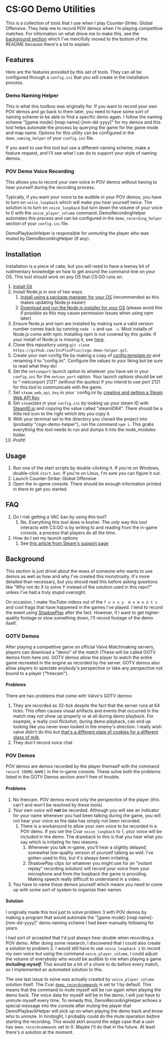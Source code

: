 # CS:GO Demo Utilities
This is a collection of tools that I use when I play Counter-Strike: Global Offensive. They help me to record POV demos when I'm playing competitive matches. For information on what drove me to make this, see the [background section](#background) which I've mercifully moved to the bottom of the README because there's a lot to explain.

## Features
Here are the features provided by this set of tools. They can all be configured through a `config.ini` that you will create in the installation process.

### Demo Naming Helper
This is what this toolbox was originally for. If you want to record your own POV demos and go back to them later, you need to have some sort of naming scheme to be able to find a specific demo again. I follow the naming scheme "[game mode]-[map name]-[mm-dd-yyyy]" for my demos and this tool helps automate the process by querying the game for the game mode and map name. Options for this utility can be configured in the `demo_naming_helper` of your `config.ini` file.

If you want to use this tool but use a different naming scheme, make a feature request, and I'll see what I can do to support your style of naming demos.

### POV Demo Voice Recording
This allows you to record your own voice in POV demos without having to hear yourself during the recording process.

Typically, if you want your voice to be audible in your POV demos, you have to turn on `voice_loopback` which will make you hear yourself twice. The solution is to turn on `voice_loopback` but turn down the volume of your voice to 0 with the `voice_player_volume` command. DemoRecordingHelper automates this process and can be configured in the `demo_recording_helper` section of your `config.ini` file.

DemoPlaybackHelper is responsible for _unmuting_ the player who was muted by DemoRecordingHelper (if any).

## Installation
Installation is a piece of cake, but you will need to have a teensy bit of rudimentary knowledge on how to get around the command-line on your OS. This tool should work on any OS that CS:GO runs on.

1. [Install Git](https://git-scm.com/downloads)
1. Install Node.js in one of two ways
   1. [Install using a package manager for your OS](https://nodejs.org/en/download/package-manager/) (recommended as this makes updating Node.js easier)
   2. [Download and run the Node.js installer for your OS](https://nodejs.org/en/download/) (please avoid this if possible as this may cause permission issues when using npm later)
1. Ensure Node.js and npm are installed by making sure a valid version number comes back by running `node -v` and `npm -v`. Most installs of Node.js come with npm. Installing npm is not covered by this guide. If your install of Node.js is missing it, see [here](https://docs.npmjs.com/downloading-and-installing-node-js-and-npm).
1. Clone this repository using `git clone https://github.com/IncPlusPlus/csgo-demo-helper.git`.
1. Create your own config file by making a copy of [config.template.ini](./config.template.ini) and renaming it to "config.ini". Configure the values to your liking but be sure to read what they do!
1. Set the `netconport` launch option to whatever you have set in your `config.ini` for the `netcon_port` option. Your launch options should be set to "-netconport 2121" (without the quotes) if you intend to use port 2121 for this tool to communicate with the game.
1. Set `steam_web_api_key` in your `config.ini by [creating and getting a Steam Web API Key](https://steamcommunity.com/dev/apikey)
1. Set `steamID64` in your `config.ini` by looking up your steam ID with [SteamID.io](https://steamid.io/) and copying the value called "steamID64". There should be a little red icon to the right which lets you copy it.
1. With your terminal set to the directory you cloned the project into (probably "csgo-demo-helper"), run the command `npm i`. This grabs everything this tool needs to run and dumps it into the node_modules folder.
1. Profit!

## Usage
1. Run one of the start scripts by double-clicking it. If you're on Windows, double-click `start.bat`. If you're on Linux, I'm sure you can figure it out.
2. Launch Counter-Strike: Global Offensive
3. Open the in-game console. There should be enough information printed in there to get you started.

## FAQ
1. Do I risk getting a VAC ban by using this tool?
   1. No. Everything this tool does is kosher. The _only_ way this tool interacts with CS:GO is by writing to and reading from the in-game console, a process that players do all the time.
1. How do I set my launch options
   1. See [this article from Steam's support page](https://support.steampowered.com/kb_article.php?ref=1040-JWMT-2947)

## Background
This section is just drivel about the woes of someone who wants to use demos as well as how and why I've created this monstrosity. It's more detailed than necessary, but you should read this before asking questions like "Why not do X to solve Y instead of the solution used in this repo?" unless I've had a truly stupid oversight.

On occasion, I make YouTube videos out of the `f u n n y  m o m e n t s` and cool frags that have happened in the games I've played. I tend to record the event using [ShadowPlay](https://www.nvidia.com/en-us/geforce/geforce-experience/shadowplay/) after the fact. However, if I want to get higher-quality footage or slow something down, I'll record footage of the demo itself.

### GOTV Demos
After playing a competitive game on official Valve Matchmaking servers, players can download a "demo" of the match (These will be called GOTV demos from here on). GOTV demos allow the player to watch the entire game recreated in the engine as recorded by the server. GOTV demos also allow players to spectate anybody's perspective or take any perspective not bound to a player ("freecam").

#### Problems
There are two problems that come with Valve's GOTV demos:
1. They are recorded as 32-tick despite the fact that the server runs at 64 ticks. This often causes visual artifacts and events that occurred in the match may not show up properly or at all during demo playback. For example, a really cool flickshot, during demo playback, can end up looking like you never even looked in the enemy's direction. I really wish valve didn't do this but [that's a different plate of cookies for a different glass of milk](https://youtu.be/66676_b8U0I?t=76).
2. They don't record voice chat

### POV Demos
POV demos are demos recorded by the player themself with the command `record [DEMO_NAME]` in the in-game console. These solve both the problems listed in the GOTV Demos section aren't free of trouble.

#### Problems
1. No freecam. POV demos record only the perspective of the player (this can't and won't be resolved by these tools).
2. _Your own voice_ will **not** be recorded. Although you will see an indicator for your name whenever you had been talking during the game, you will not hear your voice as the data has simply not been recorded.
   1. There is a workaround to allow your own voice to be recorded in a POV demo. If you set the Cvar `voice_loopback` to 1, your voice will be included in the demo. The drawback to this is that you hear what you say which is irritating for two reasons.
      1. Whenever you talk in-game, you'll hear a slightly delayed, somewhat low-quality version of yourself talking as well. I've gotten used to this, but it's always been irritating.
      2. ShadowPlay clips (or whatever you might use for an "instant replay" recording solution) will record your voice from your microphone and from the loopback the game is providing. Making speech really difficult to understand in a video.
3. You have to name these demos yourself which means you need to come up with some sort of system to organize their names

#### Solution
I originally made this tool just to solve problem 3 with POV demos by making a program that would automate the "[game mode]-[map name]-[mm-dd-yyyy]" demo naming scheme I had been manually following for years.

I had sort of accepted that I'd just always hear double when recording a POV demo. After doing some research, I discovered that I could also create a solution to problem 2. I would still have to use `voice_loopback 1` to record my own voice but using the command `voice_player_volume`, I could adjust the volume of everybody who would be audible to me when playing a game _**including myself**_. This would be a bit of a chore to do before every match, so I implemented an automated solution to this.

The one last issue to solve was actually created by `voice_player_volume` solution itself. The Cvar [`demo_recordcommands`](https://totalcsgo.com/command/demorecordcommands) is set to 1 by default. This means that the command to mute myself will be run again when playing the demo back. The voice data for myself _will_ be in the demo, I will just have to unmute myself every time. To remedy this, DemoRecordingHelper echoes a special message into the console after muting the player that DemoPlaybackHelper will pick up on when playing the demo back and know who to unmute. In hindsight, I probably could do the mute operation _before_ starting the recording. This would skirt around the edge case that a user has `demo_recordcommands` set to 0. Maybe I'll do that in the future. At least there's _a_ solution at the moment. 
